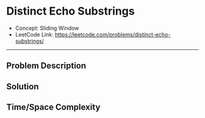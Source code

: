 # Distinct Echo Substrings

- Concept: Sliding Window
- LeetCode Link: https://leetcode.com/problems/distinct-echo-substrings/

---

## Problem Description

## Solution

## Time/Space Complexity

